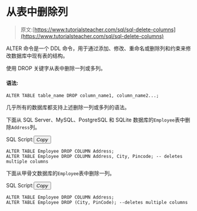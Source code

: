 # 从表中删除列

> 原文:[https://www.tutorialsteacher.com/sql/sql-delete-columns](https://www.tutorialsteacher.com/sql/sql-delete-columns)

ALTER 命令是一个 DDL 命令，用于通过添加、修改、重命名或删除列和约束来修改数据库中现有表的结构。

使用 DROP 关键字从表中删除一列或多列。

#### 语法:

```
ALTER TABLE table_name DROP column_name1, column_name2...; 
```

几乎所有的数据库都支持上述删除一列或多列的语法。

下面从 SQL Server、MySQL、PostgreSQL 和 SQLite 数据库的`Employee`表中删除`Address`列。

SQL Script:<button class="copy-btn pull-right" title="Copy example code">*Copy*</button> 

```
ALTER TABLE Employee DROP COLUMN Address;
ALTER TABLE Employee DROP COLUMN Address, City, Pincode; -- deletes multiple columns 
```

下面从甲骨文数据库的`Employee`表中删除一列。

SQL Script:<button class="copy-btn pull-right" title="Copy example code">*Copy*</button> 

```
ALTER TABLE Employee DROP COLUMN Address;
ALTER TABLE Employee DROP (City, PinCode); --deletes multiple columns 
```

